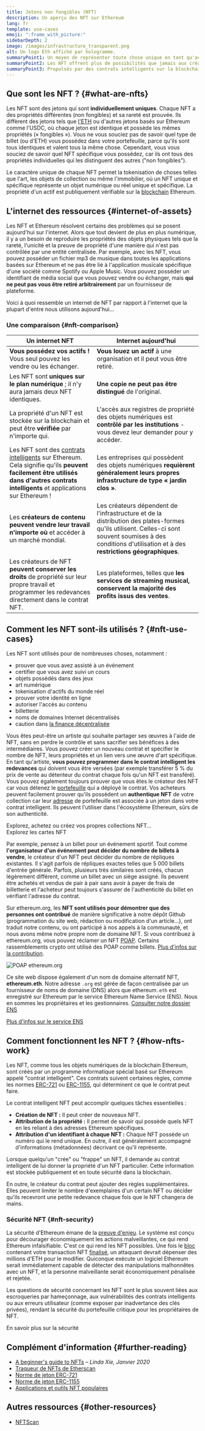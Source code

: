 ```yaml
---
title: Jetons non fongibles (NFT)
description: Un aperçu des NFT sur Ethereum
lang: fr
template: use-cases
emoji: ":frame_with_picture:"
sidebarDepth: 2
image: /images/infrastructure_transparent.png
alt: Un logo Eth affiché par hologramme.
summaryPoint1: Un moyen de représenter toute chose unique en tant qu'actif Ethereum.
summaryPoint2: Les NFT offrent plus de possibilités que jamais aux créateurs de contenus.
summaryPoint3: Propulsés par des contrats intelligents sur la blockchain Ethereum.
---
```


## Que sont les NFT ? {#what-are-nfts}

Les NFT sont des jetons qui sont **individuellement uniques**. Chaque NFT a des propriétés différentes (non fongibles) et sa rareté est prouvée. Ils diffèrent des jetons tels que [l'ETH](/glossary/#ether) ou d'autres jetons basés sur Ethereum comme l'USDC, où chaque jeton est identique et possède les mêmes propriétés (« fongibles »). Vous ne vous souciez pas de savoir quel type de billet (ou d'ETH) vous possédez dans votre portefeuille, parce qu'ils sont tous identiques et valent tous la même chose. Cependant, vous vous souciez de savoir quel NFT spécifique vous possédez, car ils ont tous des propriétés individuelles qui les distinguent des autres ("non fongibles").

Le caractère unique de chaque NFT permet la tokenisation de choses telles que l'art, les objets de collection ou même l'immobilier, où un NFT unique et spécifique représente un objet numérique ou réel unique et spécifique. La propriété d'un actif est publiquement vérifiable sur la [blockchain](/glossary/#blockchain) Ethereum.

<YouTube id="Xdkkux6OxfM" />

## L'internet des ressources {#internet-of-assets}

Les NFT et Ethereum résolvent certains des problèmes qui se posent aujourd'hui sur l'internet. Alors que tout devient de plus en plus numérique, il y a un besoin de reproduire les propriétés des objets physiques tels que la rareté, l'unicité et la preuve de propriété d'une manière qui n'est pas contrôlée par une entité centralisée. Par exemple, avec les NFT, vous pouvez posséder un fichier mp3 de musique dans toutes les applications basées sur Ethereum et ne pas être lié à l'application musicale spécifique d'une société comme Spotify ou Apple Music. Vous pouvez posséder un identifiant de média social que vous pouvez vendre ou échanger, mais **qui ne peut pas vous être retiré arbitrairement** par un fournisseur de plateforme.

Voici à quoi ressemble un internet de NFT par rapport à l'internet que la plupart d'entre nous utilisons aujourd'hui...

### Une comparaison {#nft-comparison}

| Un internet NFT                                                                                                                                                                                                | Internet aujourd'hui                                                                                                                                                                                          |
| -------------------------------------------------------------------------------------------------------------------------------------------------------------------------------------------------------------- | ------------------------------------------------------------------------------------------------------------------------------------------------------------------------------------------------------------- |
| **Vous possédez vos actifs !** Vous seul pouvez les vendre ou les échanger.                                                                                                                                    | **Vous louez un actif** à une organisation et il peut vous être retiré.                                                                                                                                       |
| Les NFT sont **uniques sur le plan numérique** ; il n'y aura jamais deux NFT identiques.                                                                                                                       | **Une copie ne peut pas être distingué** de l'original.                                                                                                                                                       |
| La propriété d'un NFT est stockée sur la blockchain et peut être **vérifiée** par n'importe qui.                                                                                                               | L'accès aux registres de propriété des objets numériques est **contrôlé par les institutions** - vous devez leur demander pour y accéder.                                                                     |
| Les NFT sont des [contrats intelligents](/glossary/#smart-contract) sur Ethereum. Cela signifie qu'ils **peuvent facilement être utilisés dans d'autres contrats intelligents** et applications sur Ethereum ! | Les entreprises qui possèdent des objets numériques **requièrent généralement leurs propres infrastructure de type « jardin clos »**.                                                                         |
| Les **créateurs de contenu peuvent vendre leur travail n'importe où** et accéder à un marché mondial.                                                                                                          | Les créateurs dépendent de l'infrastructure et de la distribution des plates-formes qu'ils utilisent. Celles-ci sont souvent soumises à des conditions d'utilisation et à des **restrictions géographiques**. |
| Les créateurs de NFT **peuvent conserver les droits** de propriété sur leur propre travail et programmer les redevances directement dans le contrat NFT.                                                       | Les plateformes, telles que **les services de streaming musical, conservent la majorité des profits issus des ventes**.                                                                                       |

## Comment les NFT sont-ils utilisés ? {#nft-use-cases}

Les NFT sont utilisés pour de nombreuses choses, notamment :

- prouver que vous avez assisté à un événement
- certifier que vous avez suivi un cours
- objets possédés dans des jeux
- art numérique
- tokenisation d'actifs du monde réel
- prouver votre identité en ligne
- autoriser l'accès au contenu
- billetterie
- noms de domaines Internet décentralisés
- caution dans [la finance décentralisée](/glossary/#defi)

Vous êtes peut-être un artiste qui souhaite partager ses œuvres à l'aide de NFT, sans en perdre le contrôle et sans sacrifier ses bénéfices à des intermédiaires. Vous pouvez créer un nouveau contrat et spécifier le nombre de NFT, leurs propriétés et un lien vers une œuvre d'art spécifique. En tant qu'artiste, **vous pouvez programmer dans le contrat intelligent les redevances** qui doivent vous être versées (par exemple transférer 5 % du prix de vente au détenteur du contrat chaque fois qu'un NFT est transféré). Vous pouvez également toujours prouver que vous êtes le créateur des NFT car vous détenez le [portefeuille](/glossary/#wallet) qui a déployé le contrat. Vos acheteurs peuvent facilement prouver qu'ils possèdent un **authentique NFT** de votre collection car leur [adresse](/glossary/#address) de portefeuille est associée à un jeton dans votre contrat intelligent. Ils peuvent l'utiliser dans l'écosystème Ethereum, sûrs de son authenticité.

<InfoBanner shouldSpaceBetween emoji=":eyes:" mt="8">
  <div>Explorez, achetez ou créez vos propres collections NFT...</div>
  <ButtonLink to="/dapps/?category=collectibles#explore">
    Explorez les cartes NFT
  </ButtonLink>
</InfoBanner>

Par exemple, pensez à un billet pour un événement sportif. Tout comme **l'organisateur d'un événement peut décider du nombre de billets à vendre**, le créateur d'un NFT peut décider du nombre de répliques existantes. Il s'agit parfois de répliques exactes telles que 5 000 billets d'entrée générale. Parfois, plusieurs très similaires sont créés, chacun légèrement différent, comme un billet avec un siège assigné. Ils peuvent être achetés et vendus de pair à pair sans avoir à payer de frais de billetterie et l'acheteur peut toujours s'assurer de l'authenticité du billet en vérifiant l'adresse du contrat.

Sur ethereum.org, les **NFT sont utilisés pour démontrer que des personnes ont contribué** de manière significative à notre dépôt Github (programmation du site web, rédaction ou modification d'un article...), ont traduit notre contenu, ou ont participé à nos appels à la communauté, et nous avons même notre propre nom de domaine NFT. Si vous contribuez à ethereum.org, vous pouvez réclamer un NFT [POAP](/glossary/#poap). Certains rassemblements crypto ont utilisé des POAP comme billets. [Plus d'infos sur la contribution](/contributing/#poap).

![POAP ethereum.org](./poap.png)

Ce site web dispose également d'un nom de domaine alternatif NFT, **ethereum.eth**. Notre adresse `.org` est gérée de façon centralisée par un fournisseur de noms de domaine (DNS) alors que ethereum`.eth` est enregistré sur Ethereum par le service Ethereum Name Service (ENS). Nous en sommes les propriétaires et les gestionnaires. [Consulter notre dossier ENS](https://app.ens.domains/name/ethereum.eth)

[Plus d'infos sur le service ENS](https://app.ens.domains)

<Divider />

## Comment fonctionnent les NFT ? {#how-nfts-work}

Les NFT, comme tous les objets numériques de la blockchain Ethereum, sont créés par un programme informatique spécial basé sur Ethereum appelé "contrat intelligent". Ces contrats suivent certaines règles, comme les normes [ERC-721](/glossary/#erc-721) ou [ERC-1155](/glossary/#erc-1155), qui déterminent ce que le contrat peut faire.

Le contrat intelligent NFT peut accomplir quelques tâches essentielles :

- **Création de NFT :** Il peut créer de nouveaux NFT.
- **Attribution de la propriété :** Il permet de savoir qui possède quels NFT en les reliant à des adresses Ethereum spécifiques.
- **Attribution d'un identifiant à chaque NFT :** Chaque NFT possède un numéro qui le rend unique. En outre, il est généralement accompagné d'informations (métadonnées) décrivant ce qu'il représente.

Lorsque quelqu'un "crée" ou "frappe" un NFT, il demande au contrat intelligent de lui donner la propriété d'un NFT particulier. Cette information est stockée publiquement et en toute sécurité dans la blockchain.

En outre, le créateur du contrat peut ajouter des règles supplémentaires. Elles peuvent limiter le nombre d'exemplaires d'un certain NFT ou décider qu'ils recevront une petite redevance chaque fois que le NFT changera de mains.

### Sécurité NFT {#nft-security}

La sécurité d'Ethereum émane de la [preuve d'enjeu](/glossary/#pos). Le système est conçu pour décourager économiquement les actions malveillantes, ce qui rend Ethereum infalsifiable. C'est ce qui rend les NFT possibles. Une fois le [bloc](/glossary/#block) contenant votre transaction NFT [finalisé](/glossary/#finality), un attaquant devrait dépenser des millions d'ETH pour le modifier. Quiconque exécute un logiciel Ethereum serait immédiatement capable de détecter des manipulations malhonnêtes avec un NFT, et la personne malveillante serait économiquement pénalisée et rejetée.

Les questions de sécurité concernant les NFT sont le plus souvent liées aux escroqueries par hameçonnage, aux vulnérabilités des contrats intelligents ou aux erreurs utilisateur (comme exposer par inadvertance des clés privées), rendant la sécurité du portefeuille critique pour les propriétaires de NFT.

<ButtonLink to="/security/">
  En savoir plus sur la sécurité
</ButtonLink>

## Complément d'information {#further-reading}

- [A beginner's guide to NFTs](https://linda.mirror.xyz/df649d61efb92c910464a4e74ae213c4cab150b9cbcc4b7fb6090fc77881a95d) – _Linda Xie, Janvier 2020_
- [Traqueur de NFTs de Etherscan](https://etherscan.io/nft-top-contracts)
- [Norme de jeton ERC-721](/developers/docs/standards/tokens/erc-721/)
- [Norme de jeton ERC-1155](/developers/docs/standards/tokens/erc-1155/)
- [Applications et outils NFT populaires](https://www.ethereum-ecosystem.com/blockchains/ethereum/nfts)

## Autres ressources {#other-resources}

- [NFTScan](https://nftscan.com/)

<Divider />

<QuizWidget quizKey="nfts" />
